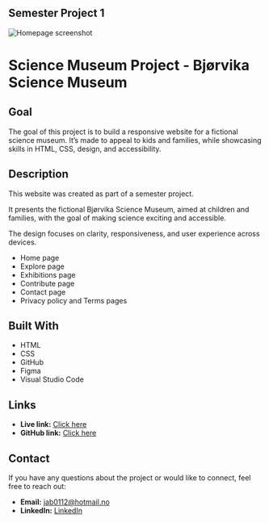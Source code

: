 ﻿## Semester Project 1

![Homepage screenshot](/Bjørvika%20Science%20Museum%20-%20Home.png)

# Science Museum Project - Bjørvika Science Museum 

## Goal
The goal of this project is to build a responsive website for a fictional science museum. It’s made to appeal to kids and families, while showcasing skills in HTML, CSS, design, and accessibility.


## Description
This website was created as part of a semester project.  

It presents the fictional Bjørvika Science Museum, aimed at children and families, with the goal of making science exciting and accessible.  

The design focuses on clarity, responsiveness, and user experience across devices.

- Home page
- Explore page
- Exhibitions page
- Contribute page
- Contact page
- Privacy policy and Terms pages


## Built With
- HTML
- CSS
- GitHub
- Figma
- Visual Studio Code


## Links

- **Live link:** [Click here](https://barumski.github.io/semester-project-1/)
- **GitHub link:** [Click here](https://github.com/barumski/semester-project-1.git)


## Contact 

If you have any questions about the project or would like to connect, feel free to reach out:
- **Email:** [jab0112@hotmail.no](mailto:your-email@example.com)
- **LinkedIn:** [LinkedIn](https://www.linkedin.com/in/j%C3%B8rn-andre-b%C3%A6rum-798ab6369/)

